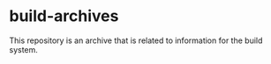 # build-archives

This repository is an archive that is related to information for the build system.
